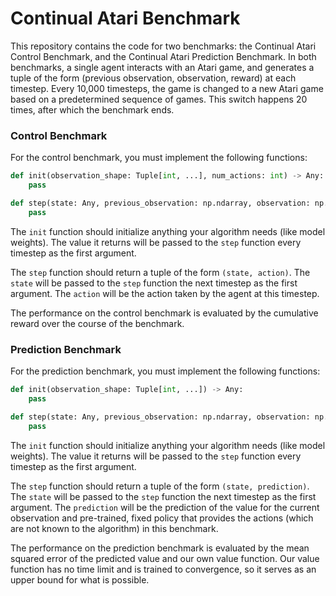 # Continual Atari Benchmark

This repository contains the code for two benchmarks: the Continual Atari Control Benchmark, and the Continual Atari Prediction Benchmark.
In both benchmarks, a single agent interacts with an Atari game, and generates a tuple of the form (previous observation, observation, reward) at each timestep.
Every 10,000 timesteps, the game is changed to a new Atari game based on a predetermined sequence of games.
This switch happens 20 times, after which the benchmark ends.

### Control Benchmark

For the control benchmark, you must implement the following functions:

```python
def init(observation_shape: Tuple[int, ...], num_actions: int) -> Any:
    pass

def step(state: Any, previous_observation: np.ndarray, observation: np.ndarray, reward: float) -> Tuple[Any, int]:
    pass
```

The `init` function should initialize anything your algorithm needs (like model weights).
The value it returns will be passed to the `step` function every timestep as the first argument.

The `step` function should return a tuple of the form `(state, action)`.
The `state` will be passed to the `step` function the next timestep as the first argument.
The `action` will be the action taken by the agent at this timestep.

The performance on the control benchmark is evaluated by the cumulative reward over the course of the benchmark.

### Prediction Benchmark

For the prediction benchmark, you must implement the following functions:

```python
def init(observation_shape: Tuple[int, ...]) -> Any:
    pass

def step(state: Any, previous_observation: np.ndarray, observation: np.ndarray, reward: float) -> Tuple[Any, float]:
    pass
```

The `init` function should initialize anything your algorithm needs (like model weights).
The value it returns will be passed to the `step` function every timestep as the first argument.

The `step` function should return a tuple of the form `(state, prediction)`.
The `state` will be passed to the `step` function the next timestep as the first argument.
The `prediction` will be the prediction of the value for the current observation and pre-trained, fixed policy that provides the actions (which are not known to the algorithm) in this benchmark.

The performance on the prediction benchmark is evaluated by the mean squared error of the predicted value and our own value function.
Our value function has no time limit and is trained to convergence, so it serves as an upper bound for what is possible.

